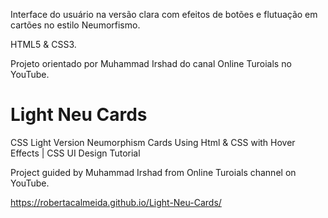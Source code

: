 
Interface do usuário na versão clara com efeitos de botões e flutuação em cartões no estilo Neumorfismo.

HTML5 & CSS3.

Projeto orientado por Muhammad Irshad do canal Online Turoials no YouTube.

# Light Neu Cards
 CSS Light Version Neumorphism Cards Using Html & CSS with Hover Effects | CSS UI Design Tutorial

Project guided by Muhammad Irshad from Online Turoials channel on YouTube.

https://robertacalmeida.github.io/Light-Neu-Cards/
